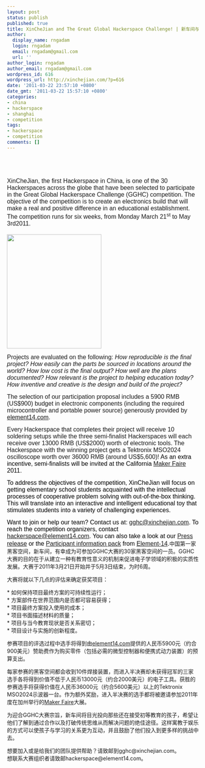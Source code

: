 ```yaml
---
layout: post
status: publish
published: true
title: XinCheJian and The Great Global Hackerspace Challenge! | 新车间与全球黑客空间大赛!
author:
  display_name: rngadam
  login: rngadam
  email: rngadam@gmail.com
  url: ''
author_login: rngadam
author_email: rngadam@gmail.com
wordpress_id: 616
wordpress_url: http://xinchejian.com/?p=616
date: '2011-03-22 23:57:10 +0800'
date_gmt: '2011-03-22 15:57:10 +0800'
categories:
- china
- hackerspace
- shanghai
- competition
tags:
- hackerspace
- competition
comments: []
---
```

<p><!--:en--><br />
<h1><span style="font-family: Arial, sans-serif; font-weight: normal; font-size: medium;">XinCheJian, the first Hackerspace in China, is one of the 30 Hackerspaces across the globe that have been selected to participate in the Great Global Hackerspace Challenge (GGHC) competition.  The objective of t</span><span style="font-family: Arial, sans-serif; font-weight: normal; font-size: medium;">he competition is to create an electronics build that will make a real and posi</span><span style="font-family: Arial, sans-serif; font-weight: normal; font-size: medium;">tive difference in an educational establishment. The competition runs for six weeks, from Monday March 21<sup>st</sup> to May 3rd<sup></sup>2011.</span></h1></p>
<p><img class="aligncenter size-medium wp-image-620" title="GGHC-LOGO" src="http://xinchejian.com/wp-content/uploads/2011/03/GGHC-LOGO-248x300.jpg" alt="" width="248" height="300" /></p>
<p><span style="font-family: Arial, sans-serif;"><span style="font-size: medium;">Projects are evaluated on the following: <em>How reproducib</em></span></span><span style="font-family: Arial, sans-serif; font-size: medium;"><em>le i</em></span><span style="font-family: Arial, sans-serif; font-size: medium;"><em>s the final project? How easily can the parts be sourced in locations around the world? How low cost is the final output? How well are the plans documented? How relevant is the project to helping education today? How inventive and creative is the design and build of the project?</em></span></p>
<p><span style="font-family: Arial, sans-serif;"><span style="font-size: medium;">The selection of our participation proposal includes a 5900 RMB (US$900) budget in electronic components (including the required microcontroller and portable power source) generously provided by <a href="http://www.element14.com/">element14.com</a>.</span></span></p>
<p><span style="font-family: Arial, sans-serif;"><span style="font-size: medium;">Every Hackerspace that completes their project will receive 10 soldering setups while the three semi-finalist Hackerspaces will each receive over 13000 RMB (US$2000) worth of electronic tools.  The Hackerspace with the winning project gets a Tektronix MSO2024 oscilloscope worth over 36000 RMB (around US$5,600)!  <span style="color: #000000;">As an extra incentive, semi-finalists will be invited at the California <a href="http://makerfaire.com/">Maker Faire</a> 2011.</span></span></span></p>
<p><span style="color: #000000;"><span style="font-family: Arial, sans-serif;"><span style="font-size: medium;">To address the objectives of the competition, XinCheJian will focus on getting    elementary school students acquainted with the intellectual processes of cooperative problem solving with out-of-the-box thinking.  This will translate into an interactive and intelligent educational toy that stimulates students into a variety of challenging experiences.</span></span></span></p>
<p><span style="color: #000000;"><span style="font-family: Arial, sans-serif;"><span style="font-size: medium;">Want to join or help our team? Contact us at: <a href="mailto:gghc@xinchejian.com">gghc@xinchejian.com</a>. To reach the competition organizers, contact <a href="mailto:hackerspace@element14.com">hackerspace@element14.com</a>.&nbsp;You can also take a look at our <a href="http://xinchejian.com/wp-content/uploads/2011/03/Xinchejian-GGHC-Introduction.pdf">Press release</a> or the <a href="http://www.element-14.com/community/groups/the-great-global-hackerspace-challenge?view=documents">Participant information pack</a> from <a href="http://us.element14.com">Element-14</a>.</span></span></span><!--:--><!--:zh-->中国第一家黑客空间，新车间，有幸成为可参加GGHC大赛的30家黑客空间的一员。GGHC大赛的目的在于从建立一种有教育性意义的机制来促进电子学领域的积极的实质性发展。大赛于2011年3月21日开始并于5月3日结束，为时6周。</p>
<p>大赛将就以下几点的评估来确定获奖项目：</p>
<p>       * 如何保持项目最终方案的可持续性运行；<br />
       * 方案部件在世界范围内是否都可容易获得；<br />
       * 项目最终方案投入使用的成本；<br />
       * 项目书面描述材料的质量；<br />
       * 项目与当今教育现状是否关系密切；<br />
       * 项目设计与实施的创新程度。</p>
<p>参赛项目的评选过程中选手将得到由<a href="http://www.element14.com/">element14.com</a>提供的人民币5900元（约合900美元）赞助费作为购买零件（包括必需的微型控制器和便携式动力装置）的预算支出。</p>
<p>每家参赛的黑客空间都会收到10件焊接装置，而进入半决赛却未获得冠军的三家选手各将得到价值不低于人民币13000元（约合2000美元）的电子工具。获胜的参赛选手将获得价值在人民币36000元（约合5600美元）以上的Tektronix MSO2024示波器一台。作为额外奖励，进入半决赛的选手都将被邀请参加2011年度在加州举行的<a href="http://makerfaire.com/">Maker Faire</a>大展。</p>
<p>为迎合GGHC大赛宗旨，新车间将目光投向那些还在接受初等教育的孩子，希望让他们了解到通过合作以及打破传统思维从而解决问题的绝佳途径。这样寓教于娱乐的方式可以使孩子与学习的关系更为互动，并且鼓励了他们投入到更多样的挑战中去。</p>
<p>想要加入或是给我们的团队提供帮助？请致邮到gghc@xinchejian.com。<br />
想联系大赛组织者请致邮hackerspace@element14.com。<!--:--></p>
